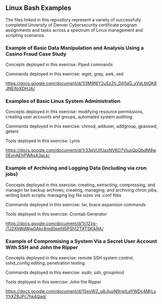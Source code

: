 ## Linux Bash Examples

The files linked in this repository represent a variety of successfully completed Unversity of Denver Cybersecurity certificate program assignments and tasks across a spectrum of Linux management and scripting scenarios. 

### Example of Basic Data Manipulation and Analysis Using a Casino Fraud Case Study
Concepts deployed in this exercise: Piped commands

Commands deployed in this exercise: wget, grep, awk, sed

https://docs.google.com/document/d/1l3M9f6Y2uSzZtj_Dili1qG_xVqLbtGK8JNEifqXDHJA/

### Examples of Basic Linux System Administration
Concepts deployed in this exercise: modifying resource permissions, creating user accounts and groups, automated system auditing

Commands deployed in this exercise: chmod, adduser, addgroup, gpasswd, getent

Tools deployed in this exercise: Lynis

https://docs.google.com/document/d/1r33qVUfUazNV6O7VIusQpQbdM8w0ExnAEhPWAsA3aLk/

### Example of Archiving and Logging Data (including via cron jobs)
Concepts deployed in this exercise: creating, extracting, compressing, and managin tar backup archives; creating, managing, and archiving chron jobs; writing bash scripts; managing log file sizes via .conf files

Commands deployed in this exercise: tar, brace expansion commands

Tools deployed in this exercise: Crontab Generator

https://docs.google.com/document/d/1c1Zzg-jTJ2XhWdWw0Akc8md0pefd5PSh12TXTSKjkRA/

### Example of Compromising a System Via a Secret User Account With SSH and John the Ripper
Concepts deployed in this exercise: remote SSH system control, sshd_config editing, penetration testing

Commands deployed in this exercise: sudo, ssh, groupmod

Tools deployed in this exercise: John the Ripper

https://docs.google.com/document/d/1SevWZ_g8JIuoN9rwILeYWDc4MrLsYhXZBJPc7hk4Qag/
